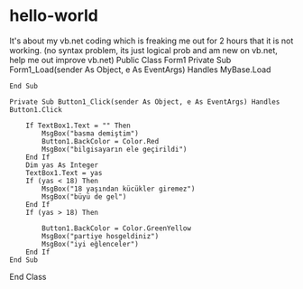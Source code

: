 # hello-world
It's about my vb.net coding which is freaking me out for 2 hours that it is not working. (no syntax problem, its just logical prob and am new on vb.net, help me out improve vb.net)
Public Class Form1
    Private Sub Form1_Load(sender As Object, e As EventArgs) Handles MyBase.Load

    End Sub

    Private Sub Button1_Click(sender As Object, e As EventArgs) Handles Button1.Click

        If TextBox1.Text = "" Then
            MsgBox("basma demiştim")
            Button1.BackColor = Color.Red
            MsgBox("bilgisayarın ele geçirildi")
        End If
        Dim yas As Integer
        TextBox1.Text = yas
        If (yas < 18) Then
            MsgBox("18 yaşından kücükler giremez")
            MsgBox("büyü de gel")
        End If
        If (yas > 18) Then

            Button1.BackColor = Color.GreenYellow
            MsgBox("partiye hosgeldiniz")
            MsgBox("iyi eğlenceler")
        End If
    End Sub
End Class
